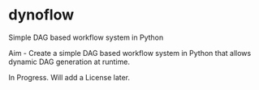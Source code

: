 # dynoflow
Simple DAG based workflow system in Python

Aim - Create a simple DAG based workflow system in Python that allows dynamic DAG generation at runtime.

In Progress. Will add a License later.
